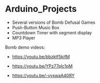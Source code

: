 # Arduino_Projects
<ul>
  <li>Several versions of Bomb Defusal Games</li>
  <li>Push-Button Music Box</li>
  <li>Countdown Timer with segment display</li>
  <li>MP3 Player</li>
</ul>

Bomb demo videos:

* https://youtu.be/bbzktf5kifM

* https://youtu.be/YPz77plc1pM

* https://youtu.be/-vyswaA40RY
